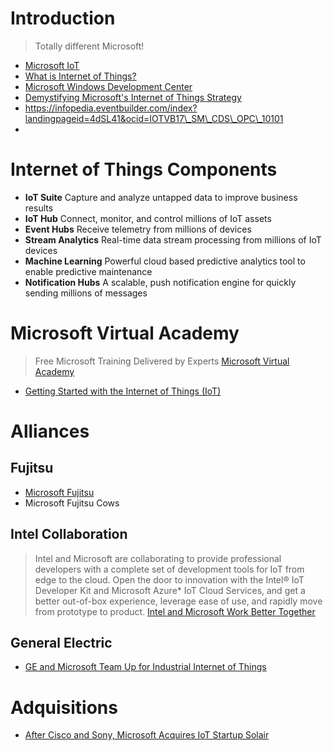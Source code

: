 # Introduction

> Totally different Microsoft!

* [Microsoft IoT](https://blogs.microsoft.com/iot/)
* [What is Internet of Things?](https://www.microsoft.com/en-us/server-cloud/internet-of-things/)
* [Microsoft Windows Development Center](https://developer.microsoft.com/en-us/windows/iot)
* [Demystifying Microsoft's Internet of Things Strategy](http://www.forbes.com/sites/janakirammsv/2015/10/20/demystifying-microsofts-internet-of-things-strategy/#5a1017313bd7)
* https://infopedia.eventbuilder.com/index?landingpageid=4dSL41&ocid=IOTVB17\_SM\_CDS\_OPC\_10101
* 
# Internet of Things Components

* **IoT Suite** Capture and analyze untapped data to improve business results
* **IoT Hub** Connect, monitor, and control millions of IoT assets
* **Event Hubs** Receive telemetry from millions of devices
* **Stream Analytics** Real-time data stream processing from millions of IoT devices
* **Machine Learning** Powerful cloud based predictive analytics tool to enable predictive maintenance
* **Notification Hubs** A scalable, push notification engine for quickly sending millions of messages

# Microsoft Virtual Academy

> Free Microsoft Training Delivered by Experts [Microsoft Virtual Academy](https://mva.microsoft.com/)

* [Getting Started with the Internet of Things \(IoT\)](https://mva.microsoft.com/en-US/training-courses/getting-started-with-the-internet-of-things-iot-16170)

# Alliances

## Fujitsu

* [Microsoft Fujitsu](http://www.fujitsu.com/us/about/info-center/global-alliances/microsoft/)
* Microsoft Fujitsu Cows

## Intel Collaboration

> Intel and Microsoft are collaborating to provide professional developers with a complete set of development tools for IoT from edge to the cloud. Open the door to innovation with the Intel® IoT Developer Kit and Microsoft Azure\* IoT Cloud Services, and get a better out-of-box experience, leverage ease of use, and rapidly move from prototype to product. [Intel and Microsoft Work Better Together](https://software.intel.com/en-us/iot/microsoft-azure?cid=em-elq-9456&utm_source=elq&utm_medium=email&utm_campaign=9456&elq_cid=1218513&elqTrackId=147798e3523e4455b04ae4140edcdbf6&elq=4349add4045b45f0b8078b586349bf93&elqaid=9456&elqat=1&elqCampaignId=7270)

## General Electric

* [GE and Microsoft Team Up for Industrial Internet of Things](http://electronics360.globalspec.com/article/6983/ge-and-microsoft-team-up-for-industrial-internet-of-things)

# Adquisitions

* [After Cisco and Sony, Microsoft Acquires IoT Startup Solair](http://internetofthingswiki.com/microsoft-acquires-iot-startup-solair/870/)



